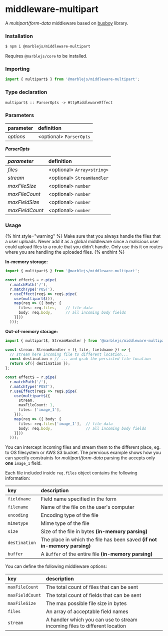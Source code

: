# middleware-multipart

A _multipart/form-data_ middleware based on [busboy](https://github.com/mscdex/busboy) library.

### Installation

```bash
$ npm i @marblejs/middleware-multipart
```

Requires `@marblejs/core` to be installed.

### Importing

```typescript
import { multipart$ } from '@marblejs/middleware-multipart';
```

### Type declaration <a id="type-declaration"></a>

```text
multipart$ :: ParserOpts -> HttpMiddlewareEffect
```

### Parameters

| parameter | definition |
| :--- | :--- |
| _options_ | &lt;optional&gt; `ParserOpts` |

_**ParserOpts**_

| _**parameter**_ | definition |
| :--- | :--- |
| _files_ | &lt;optional&gt; `Array<string>` |
| _stream_ | &lt;optional&gt; `StreamHandler` |
| _maxFileSize_ | &lt;optional&gt; `number` |
| _maxFileCount_ | &lt;optional&gt; `number` |
| _maxFieldSize_ | &lt;optional&gt; `number` |
| _maxFieldCount_ | &lt;optional&gt; `number` |

### Usage

{% hint style="warning" %}
Make sure that you always handle the files that a user uploads. Never add it as a global middleware since a malicious user could upload files to a route that you didn't handle. Only use this it on routes where you are handling the uploaded files.
{% endhint %}

**In-memory storage:**

```typescript
import { multipart$ } from '@marblejs/middleware-multipart';

const effect$ = r.pipe(
  r.matchPath('/'),
  r.matchType('POST'),
  r.useEffect(req$ => req$.pipe(
    use(multipart$()),
    map(req => ({ body: {
      files: req.files,    // file data
      body: req.body,      // all incoming body fields
    }}))
  )));
```

**Out-of-memory storage:**

```typescript
import { multipart$, StreamHandler } from '@marblejs/middleware-multipart';

const stream: StreamHandler = ({ file, fieldname }) => {
  // stream here incoming file to different location...
  const destination = // ... and grab the persisted file location
  return of({ destination });
};

const effect$ = r.pipe(
  r.matchPath('/'),
  r.matchType('POST'),
  r.useEffect(req$ => req$.pipe(
    use(multipart$({
      stream,
      maxFileCount: 1,
      files: ['image_1'],
    })),
    map(req => ({ body: {
      files: req.files['image_1'],  // file data
      body: req.body,               // all incoming body fields
    }}))
  )));
```

You can intercept incoming files and stream them to the different place, eg. to OS filesystem or AWS S3 bucket. The prervious example shows how you can specify constraints for _multipart/form-data_ parsing the accepts only **one** `image_1` field.

Each file included inside `req.files` object contains the following information:

| key | description |
| :--- | :--- |
| `fieldname` | Field name specified in the form |
| `filename` | Name of the file on the user's computer |
| `encoding` | Encoding type of the file |
| `mimetype` | Mime type of the file |
| `size` | Size of the file in bytes **\(in-memory parsing\)** |
| `destination` | The place in which the file has been saved **\(if not in-memory parsing\)** |
| `buffer` | A `Buffer` of the entire file  **\(in-memory parsing\)** |

You can define the following middleware options:

| key | description |
| :--- | :--- |
| `maxFileCount` | The total count of files that can be sent |
| `maxFieldCount` | The total count of fields that can be sent |
| `maxFileSize` | The max possible file size in bytes |
| `files` | An array of acceptable field names |
| `stream` | A handler which you can use to stream incoming files to different location |

